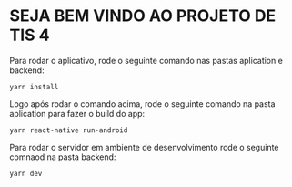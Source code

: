 # SEJA BEM VINDO AO PROJETO DE TIS 4

Para rodar o aplicativo, rode o seguinte comando nas pastas aplication e backend:

```
yarn install
```


Logo após rodar o comando acima, rode o seguinte comando na pasta aplication para fazer o build do app:

```
yarn react-native run-android
```

Para rodar o servidor em ambiente de desenvolvimento rode o seguinte comnaod na pasta backend:

```
yarn dev
```
